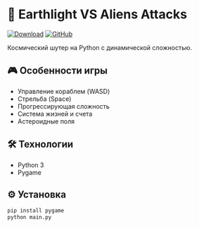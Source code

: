 # 👾 Earthlight VS Aliens Attacks

[![Download](https://img.shields.io/badge/Download-Game-blue?style=for-the-badge)](https://github.com/DIBERLOG/earthlight-alien-invasion/releases)
[![GitHub](https://img.shields.io/badge/View-GitHub-black?style=for-the-badge)](https://github.com/DIBERLOG/earthlight-alien-invasion)

Космический шутер на Python с динамической сложностью.

## 🎮 Особенности игры
- Управление кораблем (WASD)
- Стрельба (Space)
- Прогрессирующая сложность
- Система жизней и счета
- Астероидные поля

## 🛠 Технологии
- Python 3
- Pygame

## ⚙️ Установка
```bash
pip install pygame
python main.py
